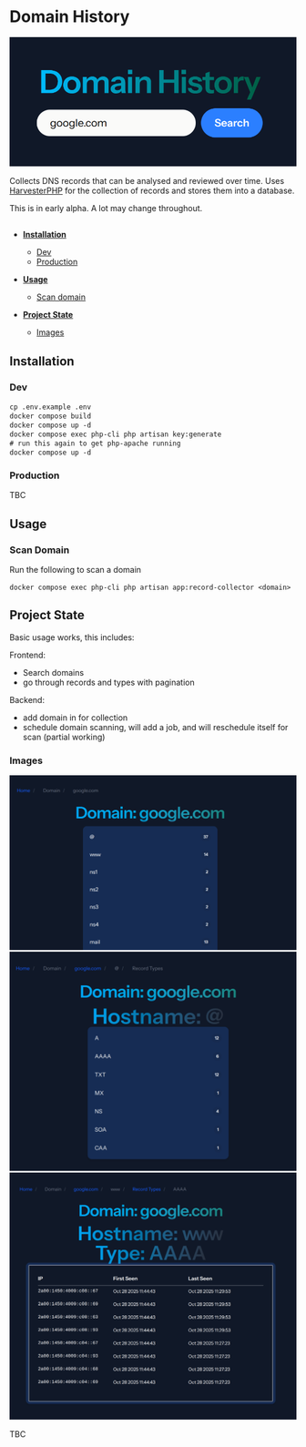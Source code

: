 # Domain History

![Domain History Record Scanner](assets/domain_history.png)

Collects DNS records that can be analysed and reviewed over time. Uses [HarvesterPHP](https://github.com/danwats/HarvesterPHP) for the collection of records and stores them into a database.

This is in early alpha. A lot may change throughout.



## 
- [**Installation**](#installation)
    - [Dev](#dev)
    - [Production](#production)

- [**Usage**](#Usage)
    - [Scan domain](#scan-domain)
- [**Project State**](#project-state)
    - [Images](#images)

## Installation

### Dev

```
cp .env.example .env
docker compose build
docker compose up -d
docker compose exec php-cli php artisan key:generate
# run this again to get php-apache running
docker compose up -d
```

### Production
TBC


## Usage
### Scan Domain
Run the following to scan a domain
```
docker compose exec php-cli php artisan app:record-collector <domain>
```

## Project State
Basic usage works, this includes:

Frontend:
- Search domains
- go through records and types with pagination

Backend:
- add domain in for collection
- schedule domain scanning, will add a job, and will reschedule itself for scan (partial working)

### Images
![Records](assets/records.png)
![Record Types](assets/record_types.png)
![Record Types](assets/records_AAAA.png)


TBC
